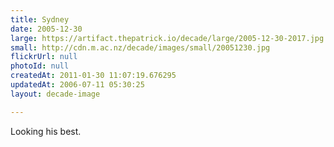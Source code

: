 ```yaml
---
title: Sydney
date: 2005-12-30
large: https://artifact.thepatrick.io/decade/large/2005-12-30-2017.jpg
small: http://cdn.m.ac.nz/decade/images/small/20051230.jpg
flickrUrl: null
photoId: null
createdAt: 2011-01-30 11:07:19.676295
updatedAt: 2006-07-11 05:30:25
layout: decade-image

---
```

Looking his best.

